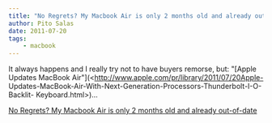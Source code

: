 ```yaml
---
title: "No Regrets? My Macbook Air is only 2 months old and already out-of-date"
author: Pito Salas
date: 2011-07-20
tags:
    - macbook
---
```




It always happens and I really try not to have buyers remorse, but: "[Apple
Updates MacBook Air"](<http://www.apple.com/pr/library/2011/07/20Apple-
Updates-MacBook-Air-With-Next-Generation-Processors-Thunderbolt-I-O-Backlit-
Keyboard.html>)…


[No Regrets? My Macbook Air is only 2 months old and already out-of-date](None)
